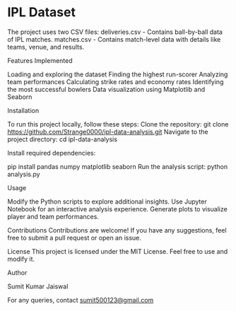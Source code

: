 # IPL Dataset

The project uses two CSV files:
deliveries.csv - Contains ball-by-ball data of IPL matches.
matches.csv - Contains match-level data with details like teams, venue, and results.

Features Implemented

Loading and exploring the dataset
Finding the highest run-scorer
Analyzing team performances
Calculating strike rates and economy rates
Identifying the most successful bowlers
Data visualization using Matplotlib and Seaborn

Installation

To run this project locally, follow these steps:
Clone the repository:
git clone https://github.com/Strange0000/ipl-data-analysis.git
Navigate to the project directory:
cd ipl-data-analysis

Install required dependencies:

pip install pandas numpy matplotlib seaborn
Run the analysis script:
python analysis.py

Usage

Modify the Python scripts to explore additional insights.
Use Jupyter Notebook for an interactive analysis experience.
Generate plots to visualize player and team performances.

Contributions
Contributions are welcome! If you have any suggestions, feel free to submit a pull request or open an issue.

License
This project is licensed under the MIT License. Feel free to use and modify it.

Author

Sumit Kumar Jaiswal

For any queries, 
contact 
sumit500123@gmail.com 

